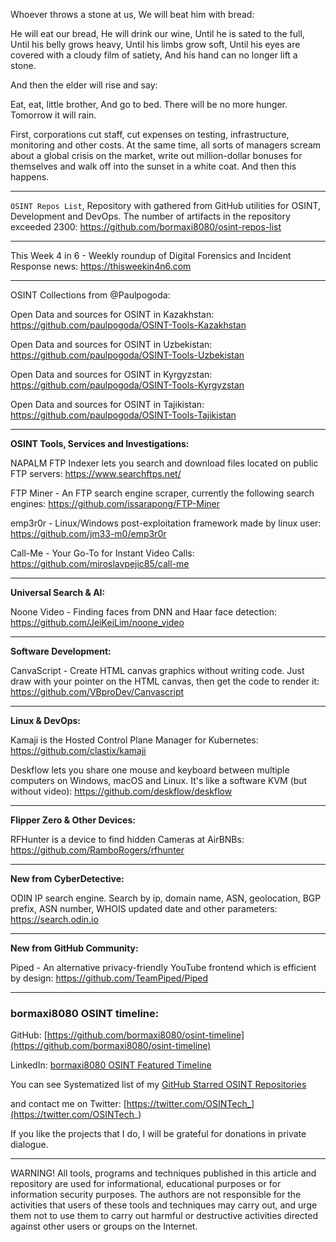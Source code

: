 
Whoever throws a stone at us,
We will beat him with bread:

He will eat our bread,
He will drink our wine,
Until he is sated to the full,
Until his belly grows heavy,
Until his limbs grow soft,
Until his eyes are covered with a cloudy film of satiety,
And his hand can no longer lift a stone.

And then the elder will rise and say:

Eat, eat, little brother,
And go to bed.
There will be no more hunger.
Tomorrow it will rain.


First, corporations cut staff, cut expenses on testing, infrastructure, monitoring and other costs. At the same time, all sorts of managers scream about a global crisis on the market, write out million-dollar bonuses for themselves and walk off into the sunset in a white coat. And then this happens.

----

```OSINT Repos List```, Repository with gathered from GitHub utilities for OSINT, Development and DevOps. The number of artifacts in the repository exceeded 2300: https://github.com/bormaxi8080/osint-repos-list

----

This Week 4 in 6 - Weekly roundup of Digital Forensics and Incident Response news: https://thisweekin4n6.com

----

OSINT Collections from @Paulpogoda:

Open Data and sources for OSINT in Kazakhstan: https://github.com/paulpogoda/OSINT-Tools-Kazakhstan

Open Data and sources for OSINT in Uzbekistan: https://github.com/paulpogoda/OSINT-Tools-Uzbekistan

Open Data and sources for OSINT in Kyrgyzstan: https://github.com/paulpogoda/OSINT-Tools-Kyrgyzstan

Open Data and sources for OSINT in Tajikistan: https://github.com/paulpogoda/OSINT-Tools-Tajikistan

----

**OSINT Tools, Services and Investigations:**

NAPALM FTP Indexer lets you search and download files located on public FTP servers: https://www.searchftps.net/

FTP Miner - An FTP search engine scraper, currently the following search engines: https://github.com/issarapong/FTP-Miner

emp3r0r - Linux/Windows post-exploitation framework made by linux user: https://github.com/jm33-m0/emp3r0r

Call-Me - Your Go-To for Instant Video Calls: https://github.com/miroslavpejic85/call-me

----

**Universal Search & AI:**

Noone Video - Finding faces from DNN and Haar face detection: https://github.com/JeiKeiLim/noone_video

---

**Software Development:**

CanvaScript - Create HTML canvas graphics without writing code. Just draw with your pointer on the HTML canvas, then get the code to render it: https://github.com/VBproDev/Canvascript

----

**Linux & DevOps:**

Kamaji is the Hosted Control Plane Manager for Kubernetes: https://github.com/clastix/kamaji

Deskflow lets you share one mouse and keyboard between multiple computers on Windows, macOS and Linux. It's like a software KVM (but without video): https://github.com/deskflow/deskflow

----

**Flipper Zero & Other Devices:**

RFHunter is a device to find hidden Cameras at AirBNBs: https://github.com/RamboRogers/rfhunter

----

**New from CyberDetective:**

ODIN IP search engine. Search by ip, domain name, ASN, geolocation, BGP prefix, ASN number, WHOIS updated date and other parameters: https://search.odin.io

----

**New from GitHub Community:**

Piped - An alternative privacy-friendly YouTube frontend which is efficient by design: https://github.com/TeamPiped/Piped

----
### bormaxi8080 OSINT timeline:

GitHub: [https://github.com/bormaxi8080/osint-timeline](https://github.com/bormaxi8080/osint-timeline)

LinkedIn: [bormaxi8080 OSINT Featured Timeline](https://www.linkedin.com/in/osintech/details/featured/)

You can see Systematized list of my [GitHub Starred OSINT Repositories](https://github.com/bormaxi8080/osint-repos-list)

and contact me on Twitter: [https://twitter.com/OSINTech_](https://twitter.com/OSINTech_)

If you like the projects that I do, I will be grateful for donations in private dialogue.

----

WARNING! All tools, programs and techniques published in this article and repository are used for informational, educational purposes or for information security purposes. The authors are not responsible for the activities that users of these tools and techniques may carry out, and urge them not to use them to carry out harmful or destructive activities directed against other users or groups on the Internet.
